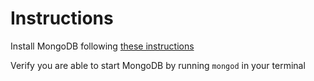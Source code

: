# Instructions

Install MongoDB following [these instructions](../../../supplemental/Installing-MongoDB.md)

Verify you are able to start MongoDB by running `mongod` in your terminal
